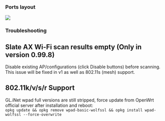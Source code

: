 ### Ports layout
<img src="https://github.com/TalalMash/SmoothWAN-web/raw/main/Basic%20Setup%20Guide%20assets/1slate.svg"/>

### Troubleshooting

## Slate AX Wi-Fi scan results empty (Only in version 0.99.8)
Disable existing AP/configurations (click Disable buttons) before scanning.  
This issue will be fixed in v1 as well as 802.11s (mesh) support.

## 802.11k/v/s/r Support
GL.iNet wpad full versions are still stripped, force update from OpenWrt official server after installation and reboot:  
`opkg update && opkg remove wpad-basic-wolfssl && opkg install wpad-wolfssl --force-overwrite`
